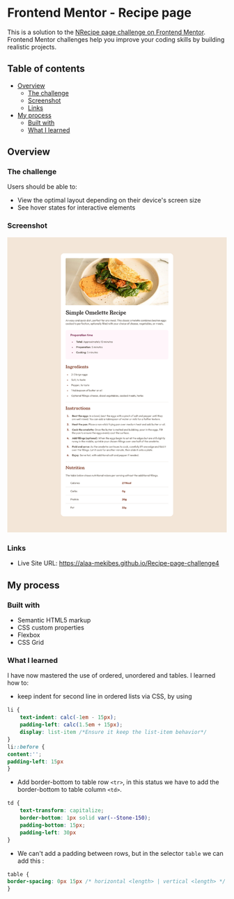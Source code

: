 # Frontend Mentor - Recipe page

This is a solution to the [NRecipe page challenge on Frontend Mentor](https://www.frontendmentor.io/challenges/recipe-page-KiTsR8QQKm). Frontend Mentor challenges help you improve your coding skills by building realistic projects. 

## Table of contents

- [Overview](#overview)
  - [The challenge](#the-challenge)
  - [Screenshot](#screenshot)
  - [Links](#links)
- [My process](#my-process)
  - [Built with](#built-with)
  - [What I learned](#what-i-learned)

## Overview

### The challenge

Users should be able to:

- View the optimal layout depending on their device's screen size
- See hover states for interactive elements

### Screenshot

![](./Screenshot.png)

### Links

- Live Site URL: https://alaa-mekibes.github.io/Recipe-page-challenge4

## My process

### Built with

- Semantic HTML5 markup
- CSS custom properties
- Flexbox
- CSS Grid

### What I learned

I have now mastered the use of ordered, unordered and tables. I learned how to:
- keep indent for second line in ordered lists via CSS, by using

```css
li {
    text-indent: calc(-1em - 15px);
    padding-left: calc(1.5em + 15px);
    display: list-item /*Ensure it keep the list-item behavior*/
}
li::before {
content:'';
padding-left: 15px
}
```

- Add border-bottom to table row `<tr>`, in this status we have to add the border-bottom to table column `<td>`.

```css
td {
    text-transform: capitalize;
    border-bottom: 1px solid var(--Stone-150);
    padding-bottom: 15px;
    padding-left: 30px 
}
```

- We can't add a padding between rows, but in the selector `table` we can add this :
```css
table {
border-spacing: 0px 15px /* horizontal <length> | vertical <length> */
}
```
